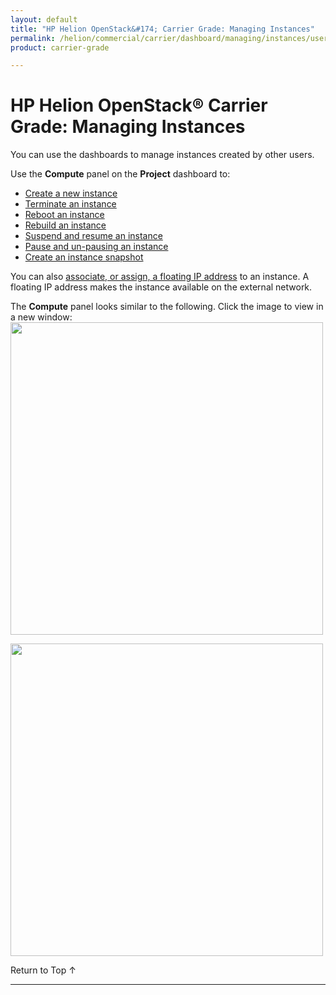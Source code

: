```yaml
---
layout: default
title: "HP Helion OpenStack&#174; Carrier Grade: Managing Instances"
permalink: /helion/commercial/carrier/dashboard/managing/instances/users/
product: carrier-grade

---
```

<!--PUBLISHED-->

<script>

function PageRefresh {
onLoad="window.refresh"
}

PageRefresh();

</script>

<!--
<p style="font-size: small;"> <a href="/helion/commercial/carrier/ga1/install/">&#9664; PREV</a> | <a href="/helion/commercial/carrier/ga1/install-overview/">&#9650; UP</a> | <a href="/helion/commercial/carrier/ga1/">NEXT &#9654;</a></p> 
-->

# HP Helion OpenStack&#174; Carrier Grade: Managing Instances

You can use the dashboards to manage instances created by other users. 

Use the **Compute** panel on the **Project** dashboard to:

* [Create a new instance](/helion/commercial/carrier/dashboard/managing/instances/create/)
* [Terminate an instance](/helion/commercial/carrier/dashboard/managing/instances/terminate/)
* [Reboot an instance](/helion/commercial/carrier/dashboard/managing/instances/reboot/)
* [Rebuild an instance](/helion/commercial/carrier/dashboard/managing/instances/rebuild/)
* [Suspend and resume an instance](/helion/commercial/carrier/dashboard/managing/instances/suspend/)
* [Pause and un-pausing an instance](/helion/commercial/carrier/dashboard/managing/instances/pause/)
* [Create an instance snapshot](/helion/commercial/carrier/dashboard/managing/images/public/)

You can also [associate, or assign, a floating IP address](/helion/commercial/carrier/dashboard/managing/ipaddresses/) to an instance. A floating IP address makes the instance available on the external network.

The **Compute** panel looks similar to the following. Click the image to view in a new window:
<img src="media/CGH-Helion-Compute" width="500">

<a href="javascript:window.open('/content/documentation/media/CGH-Helion-Compute','_blank','toolbar=no,menubar=no,resizable=yes,scrollbars=yes')"><img src="media/CGH-Helion-Compute" width="500"></a>


<p><a href="#top" style="padding:14px 0px 14px 0px; text-decoration: none;"> Return to Top &#8593; </a></p>



----
